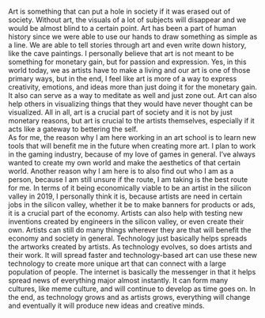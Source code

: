 
Art is something that can put a hole in society if it was erased out of society. Without art, the visuals of a lot of subjects will disappear and we would be almost blind to a certain point. Art has been a part of human history since we were able to use our hands to draw something as simple as a line. We are able to tell stories through art and even write down history, like the cave paintings. I personally believe that art is not meant to be something for monetary gain, but for passion and expression. Yes, in this world today, we as artists have to make a living and our art is one of those primary ways, but in the end, I feel like art is more of a way to express creativity, emotions, and ideas more than just doing it for the monetary gain. It also can serve as a way to meditate as well and just zone out. Art can also help others in visualizing things that they would have never thought can be visualized. All in all, art is a crucial part of society and it is not by just monetary reasons, but art is crucial to the artists themselves, especially if it acts like a gateway to bettering the self. 
<br>
As for me, the reason why I am here working in an art school is to learn new tools that will benefit me in the future when creating more art. I plan to work in the gaming industry, because of my love of games in general. I’ve always wanted to create my own world and make the aesthetics of that certain world. Another reason why I am here is to also find out who I am as a person, because I am still unsure if the route, I am taking is the best route for me. In terms of it being economically viable to be an artist in the silicon valley in 2019, I personally think it is, because artists are need in certain jobs in the silicon valley, whether it be to make banners for products or ads, it is a crucial part of the economy. Artists can also help with testing new inventions created by engineers in the silicon valley, or even create their own. Artists can still do many things wherever they are that will benefit the economy and society in general.
Technology just basically helps spreads the artworks created by artists. As technology evolves, so does artists and their work. It will spread faster and technology-based art can use these new technology to create more unique art that can connect with a large population of people. The internet is basically the messenger in that it helps spread news of everything major almost instantly. It can form many cultures, like meme culture, and will continue to develop as time goes on. In the end, as technology grows and as artists grows, everything will change and eventually it will produce new ideas and creative minds. 
